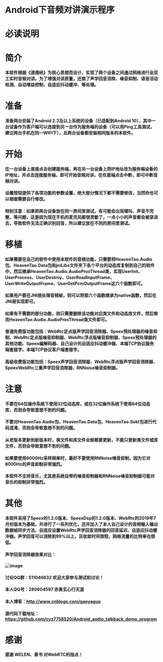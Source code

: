 ﻿# Android下音频对讲演示程序
# 必读说明

# 简介
#### 本软件根据《道德经》为核心思想而设计，实现了两个设备之间通过网络进行全双工实时音频对讲。为了增强对讲质量，还做了声学回音消除、噪音抑制、语音活动检测、自动增益控制、自适应抖动缓冲、等处理。

# 准备
#### 准备两台安装了Android 2.3及以上系统的设备（已适配到Android 10），其中一台设备作为客户端可以连接到另一台作为服务端的设备（可以用Ping工具测试，建议两台手机在同一WIFI下），且两台设备都安装相同版本的本软件。

# 开始
#### 在一台设备上直接点击创建服务端，再在另一台设备上将IP地址改为服务端设备的IP地址，并点击连接服务端，即可开始音频对讲，在任意端点击中断，即可中断音频对讲。
#### 设置按钮提供了各项功能的参数设置，绝大部分情况下都不需要修改，当然你也可以根据需要自行修改。
#### 特别注意：如果把两台设备放在同一房间里测试，有可能会出现啸叫、声音不完整、等问题，这是因为现在手机的麦克风都很灵敏了，一点小小的声音都会被录进去，导致软件无法正确识别回音，所以建议放在不同的房间里测试。

# 移植
#### 如果需要在自己的软件中使用本软件的音频功能，只需要将HeavenTao.Audio包、HeavenTao.Data包和jniLibs文件夹下各个平台的动态库复制到自己的软件中，然后继承HeavenTao.Audio.AudioProcThread类，实现UserInit、UserProcess、UserDestroy、UserReadInputFrame、UserWriteOutputFrame、UserGetPcmOutputFrame这六个函数即可。
#### 如果用户要在JNI层处理音频帧，则可以将那六个函数继承为native函数，然后在JNI层实现即可。
#### 如果有不需要的部分功能，则只需要删除该功能对应类文件和动态库文件，然后修改HeavenTao.Audio.AudioProcThread类文件即可。
#### 普通免费版功能包括：WebRtc定点版声学回音消除器、Speex预处理器的噪音抑制、WebRtc定点版噪音抑制器、WebRtc浮点版噪音抑制器、Speex预处理器的其他功能、Speex编解码器、自己设计的自适应抖动缓冲器、本端TCP协议服务端套接字、本端TCP协议客户端套接字。
#### 高级收费版功能包括：Speex声学回音消除器、WebRtc浮点版声学回音消除器、SpeexWebRtc三重声学回音消除器、RNNoise噪音抑制器。

# 注意
#### 不要在64位操作系统下使用32位动态库，或在32位操作系统下使用64位动态库，否则会导致意想不到的问题。
#### 不要对HeavenTao.Audio包、HeavenTao.Data包、HeavenTao.Sokt包进行代码混淆，否则会导致意想不到的问题。
#### 从老版本更新到新版本时，类文件和库文件全部都要更新，不能只更新类文件或库文件，否则会导致意想不到的问题。
#### 如果要使用8000Hz采样频率时，最好不要使用RNNoise噪音抑制，因为它对8000Hz的声音抑制非常强烈。
#### 本软件不支持音乐，尤其是系统自带的噪音抑制器和RNNoise噪音抑制器可能对音乐的抑制非常强烈。

# 其他
#### 本软件采用了Speex的1.2.0版本、SpeexDsp的1.2.0版本、WebRtc的2019年7月份版本为基础，并进行了一系列优化，还并加入了本人自己设计的音频输入输出数据帧同步方法、自适应设置WebRtc声学回音消除器的回音延迟、自适应抖动缓冲器。声学回音可以消除到99%以上，且收敛时间很短，网络流量的比特率也很低。
#### 声学回音消除器效果对比：
#### ![image](https://img2020.cnblogs.com/blog/249784/202010/249784-20201010213322248-1350298865.png)
#### 讨论QQ群：511046632    欢迎大家参与测试和讨论！
#### 本人QQ号：280604597    赤勇玄心行天道
#### 本人博客：http://www.cnblogs.com/gaoyaguo
#### 源代码下载地址：https://github.com/cyz7758520/Android_audio_talkback_demo_program

# 感谢
#### 感谢 WELEN、善书 对WebRTC的指点！
